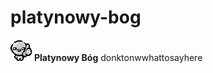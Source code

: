 # platynowy-bog

![Platinum God](frontend/src/assets/platinum-god.png) **Platynowy Bóg**
donktonwwhattosayhere
